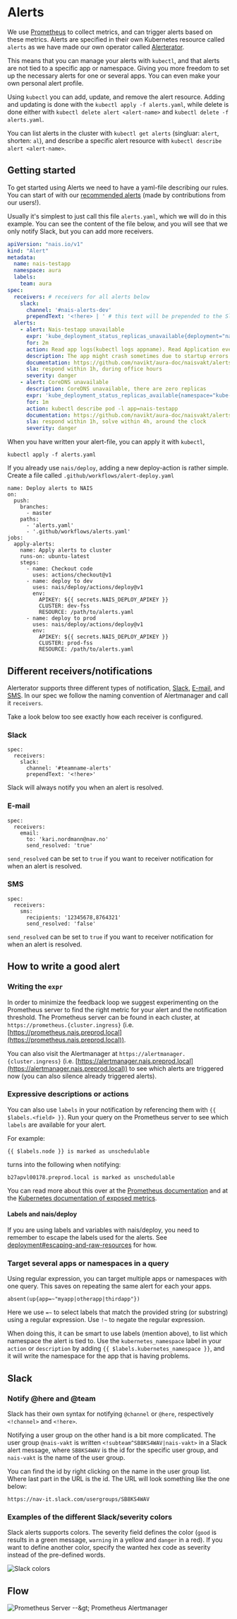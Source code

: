 # Alerts

We use [Prometheus](https://prometheus.io/) to collect metrics, and can trigger alerts based on these metrics.
Alerts are specified in their own Kubernetes resource called `alerts` as we have made our own operator called [Alerterator](https://github.com/nais/alerterator).

This means that you can manage your alerts with `kubectl`, and that alerts are not tied to a specific app or namespace.
Giving you more freedom to set up the necessary alerts for one or several apps. You can even make your own personal alert profile.

Using `kubectl` you can add, update, and remove the alert resource.
Adding and updating is done with the `kubectl apply -f alerts.yaml`, while delete is done either with `kubectl delete alert <alert-name>` and `kubectl delete -f alerts.yaml`.

You can list alerts in the cluster with `kubectl get alerts` (singluar: `alert`, shorten: `al`), and describe a specific alert resource with `kubectl describe alert <alert-name>`.

## Getting started

To get started using Alerts we need to have a yaml-file describing our rules.
You can start of with our [recommended alerts](recommended_alerts.md) (made by contributions from our users!).

Usually it's simplest to just call this file `alerts.yaml`, which we will do in this example.
You can see the content of the file below, and you will see that we only notify Slack, but you can add more receivers.

```yaml
apiVersion: "nais.io/v1"
kind: "Alert"
metadata:
  name: nais-testapp
  namespace: aura
  labels:
    team: aura
spec:
  receivers: # receivers for all alerts below
    slack:
      channel: '#nais-alerts-dev'
      prependText: '<!here> | ' # this text will be prepended to the Slack alert title
  alerts:
    - alert: Nais-testapp unavailable
      expr: 'kube_deployment_status_replicas_unavailable{deployment="nais-testapp"} > 0'
      for: 2m
      action: Read app logs(kubectl logs appname). Read Application events (kubectl descibe deployment appname)
      description: The app might crash sometimes due to startup errors
      documentation: https://github.com/navikt/aura-doc/naisvakt/alerts.md#app_unavailable
      sla: respond within 1h, during office hours
      severity: danger
    - alert: CoreDNS unavailable
      description: CoreDNS unavailable, there are zero replicas
      expr: 'kube_deployment_status_replicas_available{namespace="kube-system", deployment="coredns"} == 0'
      for: 1m
      action: kubectl describe pod -l app=nais-testapp
      documentation: https://github.com/navikt/aura-doc/naisvakt/alerts.md#coredns
      sla: respond within 1h, solve within 4h, around the clock
      severity: danger
```

When you have written your alert-file, you can apply it with `kubectl`,

```text
kubectl apply -f alerts.yaml
```

If you already use `nais/deploy`, adding a new deploy-action is rather simple. Create a file called `.github/workflows/alert-deploy.yaml`

```text
name: Deploy alerts to NAIS
on:
  push:
    branches:
      - master
    paths:
      - 'alerts.yaml'
      - '.github/workflows/alerts.yaml'
jobs:
  apply-alerts:
    name: Apply alerts to cluster
    runs-on: ubuntu-latest
    steps:
      - name: Checkout code
        uses: actions/checkout@v1
      - name: deploy to dev
        uses: nais/deploy/actions/deploy@v1
        env:
          APIKEY: ${{ secrets.NAIS_DEPLOY_APIKEY }}
          CLUSTER: dev-fss
          RESOURCE: /path/to/alerts.yaml
      - name: deploy to prod
        uses: nais/deploy/actions/deploy@v1
        env:
          APIKEY: ${{ secrets.NAIS_DEPLOY_APIKEY }}
          CLUSTER: prod-fss
          RESOURCE: /path/to/alerts.yaml
```

## Different receivers/notifications

Alerterator supports three different types of notification, [Slack](spec.md#specreceiversslack), [E-mail](spec.md#specreceiversemail), and [SMS](spec.md#specreceiverssms).
In our spec we follow the naming convention of Alertmanager and call it `receivers`.

Take a look below too see exactly how each receiver is configured.

### Slack

```text
spec:
  receivers:
    slack:
      channel: '#teamname-alerts'
      prependText: '<!here>'
```

Slack will always notify you when an alert is resolved.

### E-mail

```text
spec:
  receivers:
    email:
      to: 'kari.nordmann@nav.no'
      send_resolved: 'true'
```

`send_resolved` can be set to `true` if you want to receiver notification for when an alert is resolved.

### SMS

```text
spec:
  receivers:
    sms:
      recipients: '12345678,8764321'
      send_resolved: 'false'
```

`send_resolved` can be set to `true` if you want to receiver notification for when an alert is resolved.

## How to write a good alert

### Writing the `expr`

In order to minimize the feedback loop we suggest experimenting on the Prometheus server to find the right metric for your alert and the notification threshold.
The Prometheus server can be found in each cluster, at `https://prometheus.{cluster.ingress}` (i.e. [https://prometheus.nais.preprod.local](https://prometheus.nais.preprod.local)).

You can also visit the Alertmanager at `https://alertmanager.{cluster.ingress}` (i.e. [https://alertmanager.nais.preprod.local](https://alertmanager.nais.preprod.local)) to see which alerts are triggered now (you can also silence already triggered alerts).

### Expressive descriptions or actions

You can also use `labels` in your notification by referencing them with `{{ $labels.<field> }}`.
Run your query on the Prometheus server to see which `labels` are available for your alert.

For example:

```text
{{ $labels.node }} is marked as unschedulable
```

turns into the following when notifying:

```text
b27apvl00178.preprod.local is marked as unschedulable
```

You can read more about this over at the [Prometheus documentation](https://prometheus.io/docs/prometheus/latest/configuration/alerting_rules/#templating) and at the [Kubernetes documentation of exposed metrics](https://github.com/kubernetes/kube-state-metrics/tree/master/docs).

#### Labels and nais/deploy

If you are using labels and variables with nais/deploy, you need to remember to escape the labels used for the alerts.
See [deployment\#escaping-and-raw-resources](https://doc.nais.io/deployment#escaping-and-raw-resources) for how.

### Target several apps or namespaces in a query

Using regular expression, you can target multiple apps or namespaces with one query.
This saves on repeating the same alert for each your apps.

```text
absent(up{app=~"myapp|otherapp|thirdapp"})
```

Here we use `=~` to select labels that match the provided string (or substring) using a regular expression. Use `!~` to negate the regular expression.

When doing this, it can be smart to use labels (mention above), to list which namespace the alert is tied to.
Use the `kubernetes_namespace` label in your `action` or `description` by adding `{{ $labels.kubernetes_namespace }}`, and it will write the namespace for the app that is having problems.

## Slack

### Notify @here and @team

Slack has their own syntax for notifying `@channel` or `@here`, respectively `<!channel>` and `<!here>`.

Notifying a user group on the other hand is a bit more complicated.
The user group `@nais-vakt` is written `<!subteam^SB8KS4WAV|nais-vakt>` in a Slack alert message, where `SB8KS4WAV` is the id for the specific user group, and `nais-vakt` is the name of the user group.

You can find the id by right clicking on the name in the user group list.
Where last part in the URL is the id. The URL will look something like the one below:

```text
https://nav-it.slack.com/usergroups/SB8KS4WAV
```

### Examples of the different Slack/severity colors

Slack alerts supports colors.
The severity field defines the color (`good` is results in a green message, `warning` in a yellow and `danger` in a red).
If you want to define another color, specify the wanted hex code as severity instead of the pre-defined words.

![Slack colors](../../assets/attachment_color.png)

## Flow

![Prometheus Server --&amp;gt; Prometheus Alertmanager](../../assets/prometheus_alertmanager_overview.png)

